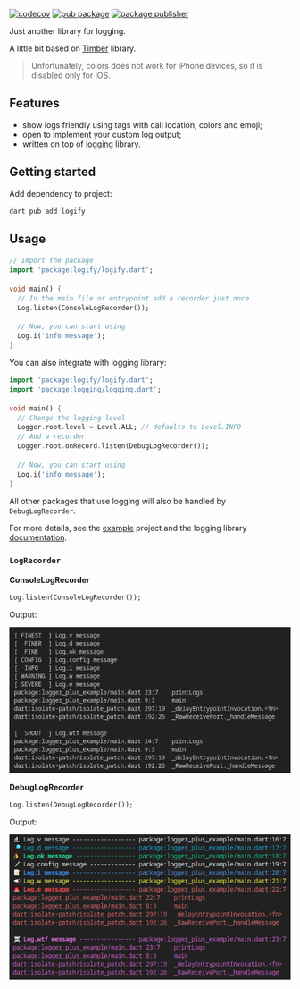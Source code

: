 [![codecov](https://codecov.io/gh/pedrox-hs/flutter_packages/graph/badge.svg?flag=logify)](https://codecov.io/gh/pedrox-hs/flutter_packages)
[![pub package](https://img.shields.io/pub/v/logify.svg)](https://pub.dev/packages/logify)
[![package publisher](https://img.shields.io/pub/publisher/logify.svg)](https://pub.dev/packages/logify/publisher)

Just another library for logging.

A little bit based on [Timber](https://github.com/JakeWharton/timber) library.

> Unfortunately, colors does not work for iPhone devices, so it is disabled only for iOS.

## Features

- show logs friendly using tags with call location, colors and emoji;
- open to implement your custom log output;
- written on top of [logging](https://pub.dev/packages/logging) library.

## Getting started

Add dependency to project:

```bash
dart pub add logify
```

## Usage

```dart
// Import the package
import 'package:logify/logify.dart';

void main() {
  // In the main file or entrypoint add a recorder just once
  Log.listen(ConsoleLogRecorder());

  // Now, you can start using
  Log.i('info message');
}
```

You can also integrate with logging library:

```dart
import 'package:logify/logify.dart';
import 'package:logging/logging.dart';

void main() {
  // Change the logging level
  Logger.root.level = Level.ALL; // defaults to Level.INFO
  // Add a recorder
  Logger.root.onRecord.listen(DebugLogRecorder());

  // Now, you can start using
  Log.i('info message');
}
```
All other packages that use logging will also be handled by `DebugLogRecorder`.

For more details, see the [example](example) project and the logging library [documentation](https://pub.dev/packages/logging).


### `LogRecorder`


**ConsoleLogRecorder**

```dart
Log.listen(ConsoleLogRecorder());
```

Output:

<img src="demo/simple.png?raw=true&v=1" alt="messages preview" width="600"/>

**DebugLogRecorder**

```dart
Log.listen(DebugLogRecorder());
```
Output:

<img src="demo/colored.png?raw=true&v=2" alt="messages preview" width="600"/>
